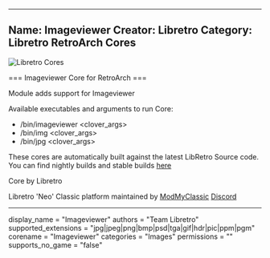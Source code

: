 -----------------------
Name: Imageviewer
Creator: Libretro
Category: Libretro RetroArch Cores
-----------------------
![Libretro Cores](https://modmyclassic.com/wp-content/uploads/2020/06/LibRetroNeoCoresSmall.png)

=== Imageviewer Core for RetroArch ===

Module adds support for Imageviewer

Available executables and arguments to run Core:
- /bin/imageviewer <rom> <clover_args>
- /bin/img <rom> <clover_args>
- /bin/jpg <rom> <clover_args>

These cores are automatically built against the latest LibRetro Source code. You can find nightly builds and stable builds [here](https://modmyclassic.com/hmodcores)

Core by Libretro

Libretro 'Neo' Classic platform maintained by [ModMyClassic](https://modmyclassic.com) [Discord](https://modmyclassic.com/discord)

-----------------------

display_name = "Imageviewer"
authors = "Team Libretro"
supported_extensions = "jpg|jpeg|png|bmp|psd|tga|gif|hdr|pic|ppm|pgm"
corename = "Imageviewer"
categories = "Images"
permissions = ""
supports_no_game = "false"
